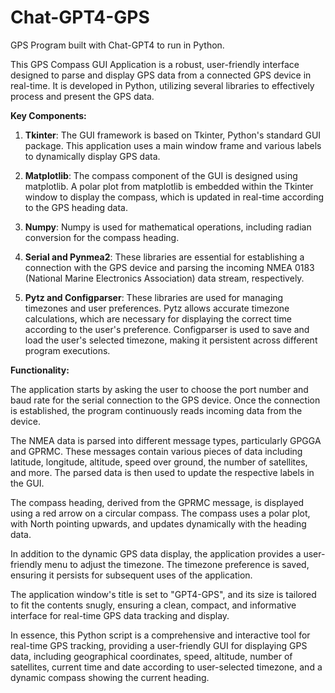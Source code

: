 # Chat-GPT4-GPS
GPS Program built with Chat-GPT4 to run in Python. 

This GPS Compass GUI Application is a robust, user-friendly interface designed to parse and display GPS data from a connected GPS device in real-time. It is developed in Python, utilizing several libraries to effectively process and present the GPS data.

**Key Components:**

1. **Tkinter**: The GUI framework is based on Tkinter, Python's standard GUI package. This application uses a main window frame and various labels to dynamically display GPS data.

2. **Matplotlib**: The compass component of the GUI is designed using matplotlib. A polar plot from matplotlib is embedded within the Tkinter window to display the compass, which is updated in real-time according to the GPS heading data.

3. **Numpy**: Numpy is used for mathematical operations, including radian conversion for the compass heading.

4. **Serial and Pynmea2**: These libraries are essential for establishing a connection with the GPS device and parsing the incoming NMEA 0183 (National Marine Electronics Association) data stream, respectively.

5. **Pytz and Configparser**: These libraries are used for managing timezones and user preferences. Pytz allows accurate timezone calculations, which are necessary for displaying the correct time according to the user's preference. Configparser is used to save and load the user's selected timezone, making it persistent across different program executions.

**Functionality:**

The application starts by asking the user to choose the port number and baud rate for the serial connection to the GPS device. Once the connection is established, the program continuously reads incoming data from the device.

The NMEA data is parsed into different message types, particularly GPGGA and GPRMC. These messages contain various pieces of data including latitude, longitude, altitude, speed over ground, the number of satellites, and more. The parsed data is then used to update the respective labels in the GUI.

The compass heading, derived from the GPRMC message, is displayed using a red arrow on a circular compass. The compass uses a polar plot, with North pointing upwards, and updates dynamically with the heading data.

In addition to the dynamic GPS data display, the application provides a user-friendly menu to adjust the timezone. The timezone preference is saved, ensuring it persists for subsequent uses of the application.

The application window's title is set to "GPT4-GPS", and its size is tailored to fit the contents snugly, ensuring a clean, compact, and informative interface for real-time GPS data tracking and display.

In essence, this Python script is a comprehensive and interactive tool for real-time GPS tracking, providing a user-friendly GUI for displaying GPS data, including geographical coordinates, speed, altitude, number of satellites, current time and date according to user-selected timezone, and a dynamic compass showing the current heading.
